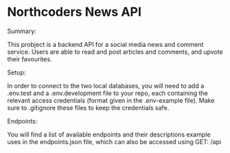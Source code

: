 # Northcoders News API

Summary:

This probject is a backend API for a social media news and comment service. Users are able to read and post articles and comments, and upvote their favourites.


Setup:

In order to connect to the two local databases, you will need to add a .env.test and a .env.development file to your repo, each containing the relevant access credentials (format given in the .env-example file). Make sure to .gitignore these files to keep the credentials safe.


Endpoints:

You will find a list of available endpoints and their descriptions example uses in the endpoints.json file, which can also be accessed using GET: /api